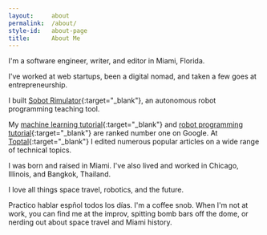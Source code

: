```yaml
---
layout:     about
permalink:  /about/
style-id:   about-page
title:      About Me
---
```


I'm a software engineer, writer, and editor in Miami, Florida.

I've worked at web startups, been a digital nomad, and taken a few goes at entrepreneurship.

I built [Sobot Rimulator](https://github.com/nmccrea/sobot-rimulator){:target="_blank"}, an autonomous robot programming teaching tool.

My [machine learning tutorial](https://www.toptal.com/machine-learning/machine-learning-theory-an-introductory-primer#obtain-only-eye-opening-engineers){:target="_blank"} and [robot programming tutorial](https://www.toptal.com/robotics/programming-a-robot-an-introductory-tutorial#obtain-only-eye-opening-engineers){:target="_blank"} are ranked number one on Google. At [Toptal](https://www.toptal.com/#obtain-only-eye-opening-engineers){:target="_blank"} I edited numerous popular articles on a wide range of technical topics.

I was born and raised in Miami. I've also lived and worked in Chicago, Illinois, and Bangkok, Thailand.

I love all things space travel, robotics, and the future.

Practico hablar espñol todos los días. I'm a coffee snob. When I'm not at work, you can find me at the improv, spitting bomb bars off the dome, or nerding out about space travel and Miami history.